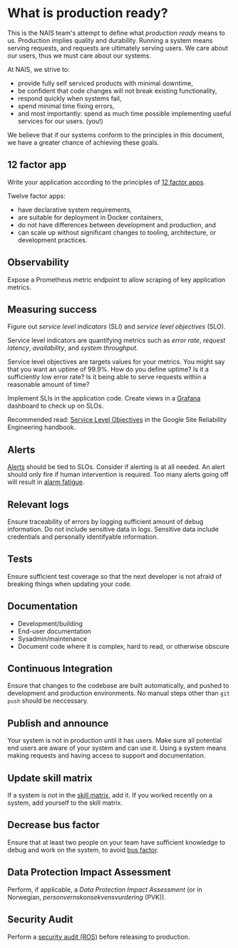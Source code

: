 # What is production ready?
This is the NAIS team's attempt to define what _production ready_ means to us.
Production implies quality and durability. Running a system means serving
requests, and requests are ultimately serving users. We care about our users,
thus we must care about our systems.

At NAIS, we strive to:

* provide fully self serviced products with minimal downtime,
* be confident that code changes will not break existing functionality,
* respond quickly when systems fail,
* spend minimal time fixing errors,
* and most importantly: spend as much time possible implementing useful services for our users. (you!)

We believe that if our systems conform to the principles in this document, we have a greater chance of achieving these goals.

## 12 factor app
Write your application according to the principles of [12 factor apps](https://12factor.net/).

Twelve factor apps:

* have declarative system requirements,
* are suitable for deployment in Docker containers,
* do not have differences between development and production, and
* can scale up without significant changes to tooling, architecture, or development practices.

## Observability
Expose a Prometheus metric endpoint to allow scraping of key application metrics.

## Measuring success
Figure out _service level indicators_ (SLI) and _service level objectives_ (SLO).

Service level indicators are quantifying metrics such as _error rate_, _request
latency_, _availability_, and _system throughput_.

Service level objectives are targets values for your metrics. You might say
that you want an uptime of 99.9%. How do you define uptime? Is it a
sufficiently low error rate? Is it being able to serve requests within a
reasonable amount of time?

Implement SLIs in the application code. Create views in a
[Grafana](https://grafana.nais.io) dashboard to check up on SLOs.

Recommended read: [Service Level
Objectives](https://sre.google/sre-book/service-level-objectives/) in the
Google Site Reliability Engineering handbook.

## Alerts
[Alerts](../observability/alerts/README.md) should be tied to SLOs.
Consider if alerting is at all needed. An alert should only fire if human intervention is required.
Too many alerts going off will result in [alarm fatigue](https://en.wikipedia.org/wiki/Alarm_fatigue).

## Relevant logs
Ensure traceability of errors by logging sufficient amount of debug information.
Do not include sensitive data in logs. Sensitive data include credentials and
personally identifyable information.

## Tests
Ensure sufficient test coverage so that the next developer is not afraid of
breaking things when updating your code.

## Documentation
* Development/building
* End-user documentation
* Sysadmin/maintenance
* Document code where it is complex, hard to read, or otherwise obscure

## Continuous Integration
Ensure that changes to the codebase are built automatically, and pushed to
development and production environments. No manual steps other than `git push`
should be neccessary.

## Publish and announce
Your system is not in production until it has users.
Make sure all potential end users are aware of your system and can use it.
Using a system means making requests and having access to support and documentation.

## Update skill matrix
If a system is not in the [skill matrix](https://www.valamis.com/hub/skills-matrix#what-is-skill-matrix), add it.
If you worked recently on a system, add yourself to the skill matrix.

## Decrease bus factor
Ensure that at least two people on your team have sufficient knowledge to debug
and work on the system, to avoid [bus factor](https://en.wikipedia.org/wiki/Bus_factor).

## Data Protection Impact Assessment
Perform, if applicable, a _Data Protection Impact Assessment_ (or in Norwegian, _personvernskonsekvensvurdering_ (PVK)).

## Security Audit
Perform a [security audit (ROS)](../clusters/migrating-to-gcp.md#ros) before releasing to production.
